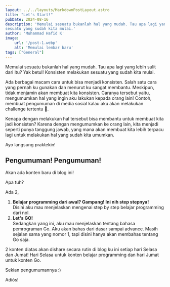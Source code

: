 ```yaml
---
layout: ../../layouts/MarkdownPostLayout.astro
title: "Let's Start!"
pubDate: 2024-08-16
description: 'Memulai sesuatu bukanlah hal yang mudah. Tau apa lagi yang lebih sulit dari itu? Yak betul! Konsisten melakukan
sesuatu yang sudah kita mulai.'
author: 'Muhammad Hafid K'
image:
    url: '/post-1.webp'
    alt: 'Memulai lembar baru'
tags: ["General"]
---
```


Memulai sesuatu bukanlah hal yang mudah. Tau apa lagi yang lebih sulit dari itu? Yak betul! Konsisten melakukan
sesuatu yang sudah kita mulai.

Ada berbagai macam cara untuk bisa menjadi konsisten. Salah satu cara yang pernah ku gunakan dan menurut ku sangat membantu.
Meskipun, tidak menjamin akan membuat kita konsisten. Caranya tersebut yaitu, mengumumkan hal yang ingin aku lakukan kepada orang lain!
Contoh, membuat pengumuman di media sosial kalau aku akan melakukan challenge tertentu 🫣.

Kenapa dengan melakukan hal tersebut bisa membantu untuk membuat kita jadi konsisten? Karena dengan mengumumkan ke orang lain, kita
menjadi seperti punya tanggung jawab, yang mana akan membuat kita lebih terpacu lagi untuk melakukan hal yang sudah kita umumkan.

Ayo langsung praktekin!

## Pengumuman! Pengumuman!

Akan ada konten baru di blog ini!

Apa tuh?

Ada 2,
1. **Belajar programming dari awal? Gampang! Ini nih step stepnya!**\
    Disini aku mau menjelaskan mengenai step by step belajar programming dari nol.
2. **Let's GO!**\
    Sedangkan yang ini, aku mau menjelaskan tentang bahasa pemrograman Go. Aku akan bahas
    dari dasar sampai advance. Masih sejalan sama yang nomor 1, tapi disini hanya akan membahas
    tentang Go saja.

2 konten diatas akan dishare secara rutin di blog ku ini setiap hari Selasa dan Jumat!
Hari Selasa untuk konten belajar programming dan hari Jumat untuk konten Go.

Sekian pengumumannya :)

Adiós!
